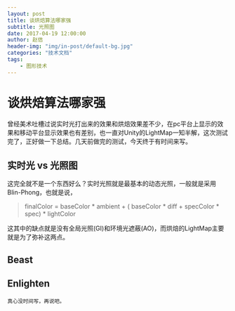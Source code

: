 ```yaml
---
layout: post
title: 谈烘焙算法哪家强
subtitle: 光照图
date: 2017-04-19 12:00:00
author: 赵佶
header-img: "img/in-post/default-bg.jpg"
categories: "技术文档"
tags:
    - 图形技术
---
```



# 谈烘焙算法哪家强

曾经美术吐槽过说实时光打出来的效果和烘焙效果差不少，在pc平台上显示的效果和移动平台显示效果也有差别，也一直对Unity的LightMap一知半解，这次测试完了，正好做一下总结。几天前做完的测试，今天终于有时间来写。

## 实时光 vs 光照图
这完全就不是一个东西好么？实时光照就是最基本的动态光照，一般就是采用Blin-Phong，也就是说，

> finalColor = baseColor \* ambient + ( baseColor \* diff + specColor \* spec) \* lightColor  

这其中的缺点就是没有全局光照(GI)和环境光遮蔽(AO)，而烘焙的LightMap主要就是为了弥补这两点。

## Beast

## Enlighten

    真心没时间写，再说吧。
